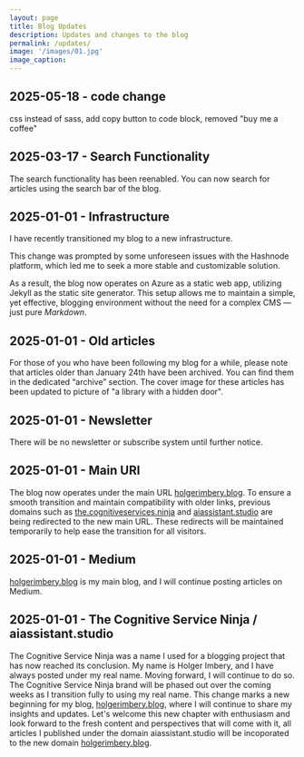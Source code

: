 ```yaml
---
layout: page
title: Blog Updates
description: Updates and changes to the blog  
permalink: /updates/
image: '/images/01.jpg'
image_caption: 
---
```

## 2025-05-18 - code change
css instead of sass, add copy button to code block, removed "buy me a coffee"

## 2025-03-17 - Search Functionality
The search functionality has been reenabled. You can now search for articles using the search bar of the blog.

## 2025-01-01 - Infrastructure  
I have recently transitioned my blog to a new infrastructure.

This change was prompted by some unforeseen issues with the Hashnode platform, which led me to seek a more stable and customizable solution. 

As a result, the blog now operates on Azure as a static web app, utilizing Jekyll as the static site generator. This setup allows me to maintain a simple, yet effective, blogging environment without the need for a complex CMS —  just pure *Markdown*.

##  2025-01-01 - Old articles

For those of you who have been following my blog for a while, please note that articles older than January 24th have been archived. You can find them in the dedicated “archive” section. The cover image for these articles has been updated to picture of "a library with a hidden door".

## 2025-01-01 - Newsletter

There will be no newsletter or subscribe system until further notice. 

##  2025-01-01 - Main URI
The blog now operates under the main URL [holgerimbery.blog](https://holgerimbery.blog). To ensure a smooth transition and maintain compatibility with older links, previous domains such as [the.cognitiveservices.ninja](https://the.cognitiveservices.ninja) and [aiassistant.studio](https://aiassistant.studio) are being redirected to the new main URL. These redirects will be maintained temporarily to help ease the transition for all visitors.

##  2025-01-01 - Medium
[holgerimbery.blog](https://holgerimbery.blog) is my main blog, and I will continue posting articles on Medium.


##  2025-01-01 - The Cognitive Service Ninja / aiassistant.studio
The Cognitive Service Ninja was a name I used for a blogging project that has now reached its conclusion. My name is Holger Imbery, and I have always posted under my real name. Moving forward, I will continue to do so. The Cognitive Service Ninja brand will be phased out over the coming weeks as I transition fully to using my real name. This change marks a new beginning for my blog, [holgerimbery.blog](https://holgerimbery.blog), where I will continue to share my insights and updates. Let's welcome this new chapter with enthusiasm and look forward to the fresh content and perspectives that will come with it, all articles I published under the domain aiassistant.studio will be incoporated to the new domain [holgerimbery.blog](https://holgerimbery.blog).


